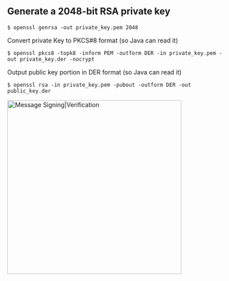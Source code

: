 ## Generate a 2048-bit RSA private key ##

`$ openssl genrsa -out private_key.pem 2048`

Convert private Key to PKCS#8 format (so Java can read it)

`$ openssl pkcs8 -topk8 -inform PEM -outform DER -in private_key.pem -out private_key.der -nocrypt`

Output public key portion in DER format (so Java can read it)

`$ openssl rsa -in private_key.pem -pubout -outform DER -out public_key.der`

<img src="https://bitbucket.org/repo/7XoEpd/images/3887575059-DSC_1304.JPG" alt="Message Signing|Verification" align="left" width="400"/>
